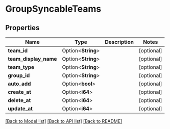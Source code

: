 # GroupSyncableTeams

## Properties

Name | Type | Description | Notes
------------ | ------------- | ------------- | -------------
**team_id** | Option<**String**> |  | [optional]
**team_display_name** | Option<**String**> |  | [optional]
**team_type** | Option<**String**> |  | [optional]
**group_id** | Option<**String**> |  | [optional]
**auto_add** | Option<**bool**> |  | [optional]
**create_at** | Option<**i64**> |  | [optional]
**delete_at** | Option<**i64**> |  | [optional]
**update_at** | Option<**i64**> |  | [optional]

[[Back to Model list]](../README.md#documentation-for-models) [[Back to API list]](../README.md#documentation-for-api-endpoints) [[Back to README]](../README.md)



